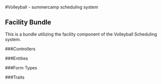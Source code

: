 #Volleyball - summercamp scheduling system
## Facility Bundle
This is a bundle utilizing the facility component of the Volleyball Scheduling system.

###Controllers


###Entities


###Form Types



###Traits
